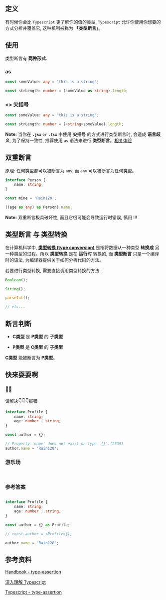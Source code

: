 ## 定义

有时候你会比 `Typescript` 更了解你的值的类型, `Typescript` 允许你使用你想要的方式分析并覆盖它, 这种机制被称为 **「类型断言」**。

## 使用

类型断言有 **两种形式**:

### as

```ts
const someValue: any = "this is a string";

const strLength: number = (someValue as string).length;
```

### <> 尖括号

```ts
const someValue: any = "this is a string";

const strLength: number = (<string>someValue).length;
```

**Note:** 当你在 **`.jsx`** `or` **`.tsx`** 中使用 **尖括号** 的方式进行类型断言时, 会造成 **语言歧义**, 为了保持一致性, 推荐使用 `as` 语法来进行 **类型断言**。[相关体验](https://www.typescriptlang.org/play?#code/JYOwLgpgTgZghgYwgAgApQPY2AGxQbwCgBIEOAWwgC5kBnMKUAcwG4S4nrkQBXcgI2jIAPnQbM2AX0KEEGEPWRweYABYYoyALzIAPOiy4IAPnyS2hZWo0A6MpW3IA5ACU4oAIwAmAAxPCQA)

## 双重断言

原理: 任何类型都可以被断言为 `any`, 而 `any` 可以被断言为任何类型。

```ts
interface Person {
	name: string;
}

const mine = 'Rain120';

((age as any) as Person).name;

```

**Note:** 双重断言极具破坏性, 而且它很可能会导致运行时错误, 慎用 !!!

## 类型断言 与 类型转换

在计算机科学中, **[类型转换 (type conversion)](https://zh.wikipedia.org/zh-cn/%E7%B1%BB%E5%9E%8B%E8%BD%AC%E6%8D%A2)** 是指将数据从一种类型 **转换成** 另一种类型的过程。所以 **类型转换** 是在 **运行时** 转换的, 而 **类型断言** 只是一个编译时的语法, 为编译器提供关于如何分析代码的方法。

若要进行类型转换, 需要直接调用类型转换的方法:
```ts
Boolean();

String();

parseInt();

// etc...
```

## 断言判断

- **C类型** 是 **P类型** 的 **子类型**

- **P类型** 是 **C类型** 的 **子类型**

**C类型** 能被断言为 **P类型**。

## 快来耍耍啊

### 🌰🌰

<!-- 题目 -->

请解决👇👇👇报错

```ts
interface Profile {
	name: string;
	age: number | string;
}

const author = {};

// Property 'name' does not exist on type '{}'.(2339)
author.name = 'Rain120';

```

### 游乐场

<br />

<Editor
  value='// enjoy yourself'
/>

### 参考答案

```ts

interface Profile {
	name: string;
	age: number | string;
}

const author = {} as Profile;

// const author = <Profile>{};

author.name = 'Rain120';

```

## 参考资料

[Handbook - type-assertion](https://www.typescriptlang.org/docs/handbook/basic-types.html#type-assertions)

[深入理解 Typescript](https://jkchao.github.io/typescript-book-chinese/typings/typeAssertion.html)

[Typescript - type-assertion](https://ts.xcatliu.com/basics/type-assertion.html)
